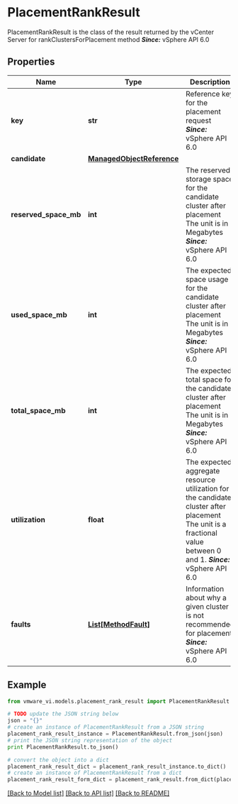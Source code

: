 # PlacementRankResult

PlacementRankResult is the class of the result returned by the vCenter Server for rankClustersForPlacement method  ***Since:*** vSphere API 6.0 

## Properties
Name | Type | Description | Notes
------------ | ------------- | ------------- | -------------
**key** | **str** | Reference key for the placement request  ***Since:*** vSphere API 6.0  | 
**candidate** | [**ManagedObjectReference**](ManagedObjectReference.md) |  | 
**reserved_space_mb** | **int** | The reserved storage space for the candidate cluster after placement The unit is in Megabytes  ***Since:*** vSphere API 6.0  | 
**used_space_mb** | **int** | The expected space usage for the candidate cluster after placement The unit is in Megabytes  ***Since:*** vSphere API 6.0  | 
**total_space_mb** | **int** | The expected total space for the candidate cluster after placement The unit is in Megabytes  ***Since:*** vSphere API 6.0  | 
**utilization** | **float** | The expected aggregate resource utilization for the candidate cluster after placement The unit is a fractional value between 0 and 1.  ***Since:*** vSphere API 6.0  | 
**faults** | [**List[MethodFault]**](MethodFault.md) | Information about why a given cluster is not recommended for placement  ***Since:*** vSphere API 6.0  | [optional] 

## Example

```python
from vmware_vi.models.placement_rank_result import PlacementRankResult

# TODO update the JSON string below
json = "{}"
# create an instance of PlacementRankResult from a JSON string
placement_rank_result_instance = PlacementRankResult.from_json(json)
# print the JSON string representation of the object
print PlacementRankResult.to_json()

# convert the object into a dict
placement_rank_result_dict = placement_rank_result_instance.to_dict()
# create an instance of PlacementRankResult from a dict
placement_rank_result_form_dict = placement_rank_result.from_dict(placement_rank_result_dict)
```
[[Back to Model list]](../README.md#documentation-for-models) [[Back to API list]](../README.md#documentation-for-api-endpoints) [[Back to README]](../README.md)


